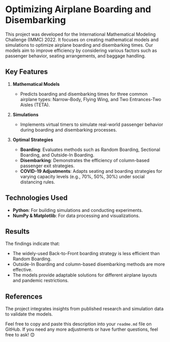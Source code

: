 # Optimizing Airplane Boarding and Disembarking

This project was developed for the International Mathematical Modeling Challenge (IMMC) 2022. It focuses on creating mathematical models and simulations to optimize airplane boarding and disembarking times. Our models aim to improve efficiency by considering various factors such as passenger behavior, seating arrangements, and baggage handling.

## Key Features

1. **Mathematical Models**
   - Predicts boarding and disembarking times for three common airplane types: Narrow-Body, Flying Wing, and Two Entrances-Two Aisles (TETA).

2. **Simulations**
   - Implements virtual timers to simulate real-world passenger behavior during boarding and disembarking processes.

3. **Optimal Strategies**
   - **Boarding**: Evaluates methods such as Random Boarding, Sectional Boarding, and Outside-In Boarding.
   - **Disembarking**: Demonstrates the efficiency of column-based passenger exit strategies.
   - **COVID-19 Adjustments**: Adapts seating and boarding strategies for varying capacity levels (e.g., 70%, 50%, 30%) under social distancing rules.

## Technologies Used
- **Python**: For building simulations and conducting experiments.
- **NumPy & Matplotlib**: For data processing and visualizations.

## Results
The findings indicate that:
- The widely-used Back-to-Front boarding strategy is less efficient than Random Boarding.
- Outside-In Boarding and column-based disembarking methods are more effective.
- The models provide adaptable solutions for different airplane layouts and pandemic restrictions.

## References
The project integrates insights from published research and simulation data to validate the models.

Feel free to copy and paste this description into your `readme.md` file on GitHub. If you need any more adjustments or have further questions, feel free to ask! 😊
